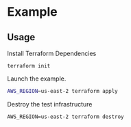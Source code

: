# Example

## Usage

Install Terraform Dependencies
```
terraform init
```

Launch the example.
```bash
AWS_REGION=us-east-2 terraform apply
```


Destroy the test infrastructure
```
AWS_REGION=us-east-2 terraform destroy
```
